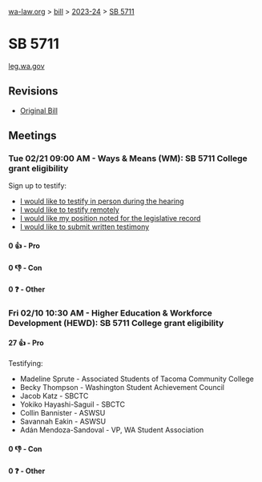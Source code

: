 [wa-law.org](/) > [bill](/bill/) > [2023-24](/bill/2023-24/) > [SB 5711](/bill/2023-24/sb/5711/)

# SB 5711
[leg.wa.gov](https://app.leg.wa.gov/billsummary?BillNumber=5711&Year=2023&Initiative=false)

## Revisions
* [Original Bill](1/)

## Meetings
### Tue 02/21 09:00 AM - Ways & Means (WM): SB 5711 College grant eligibility
Sign up to testify:
* [I would like to testify in person during the hearing](https://app.leg.wa.gov/csi/Testifier/Add?chamber=House&mId=30850&aId=152366&caId=21722&tId=1)
* [I would like to testify remotely](https://app.leg.wa.gov/csi/Testifier/Add?chamber=House&mId=30850&aId=152366&caId=21722&tId=2)
* [I would like my position noted for the legislative record](https://app.leg.wa.gov/csi/Testifier/Add?chamber=House&mId=30850&aId=152366&caId=21722&tId=3)
* [I would like to submit written testimony](https://app.leg.wa.gov/csi/Testifier/Add?chamber=House&mId=30850&aId=152366&caId=21722&tId=4)

#### 0 👍 - Pro

#### 0 👎 - Con

#### 0 ❓ - Other

### Fri 02/10 10:30 AM - Higher Education & Workforce Development (HEWD): SB 5711 College grant eligibility
#### 27 👍 - Pro
Testifying:
* Madeline Sprute - Associated Students of Tacoma Community College
* Becky Thompson - Washington Student Achievement Council
* Jacob Katz - SBCTC
* Yokiko Hayashi-Saguil - SBCTC
* Collin Bannister - ASWSU
* Savannah Eakin - ASWSU
* Adán Mendoza-Sandoval - VP, WA Student Association

#### 0 👎 - Con

#### 0 ❓ - Other
